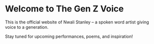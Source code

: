 <link rel="stylesheet" href="style.css" /><!DOCTYPE html>
<html lang="en">
<head>
  <meta charset="UTF-8" />
  <meta name="viewport" content="width=device-width, initial-scale=1.0"/>
  <title>The Gen Z Voice</title>
</head>
<body>
  <h1>Welcome to The Gen Z Voice</h1>
  <p>This is the official website of Nwali Stanley – a spoken word artist giving voice to a generation.</p>
  <p>Stay tuned for upcoming performances, poems, and inspiration!</p>
</body>
</html>

